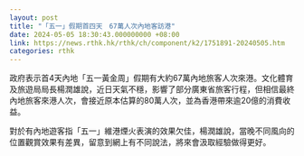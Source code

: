 ```yaml
---
layout: post
title: "「五一」假期首四天　67萬人次內地客訪港"
date: 2024-05-05 18:30:43.000000000 +08:00
link: https://news.rthk.hk/rthk/ch/component/k2/1751891-20240505.htm
categories: rthk
---
```


政府表示首4天內地「五一黃金周」假期有大約67萬內地旅客人次來港。文化體育及旅遊局局長楊潤雄說，近日天氣不穩，影響了部分廣東省旅客行程，但相信最終內地旅客來港人次，會接近原本估算的80萬人次，並為香港帶來逾20億的消費收益。

對於有內地遊客指「五一」維港煙火表演的效果欠佳，楊潤雄說，當晚不同風向的位置觀賞效果有差異，留意到網上有不同說法，將來會汲取經驗做得更好。
